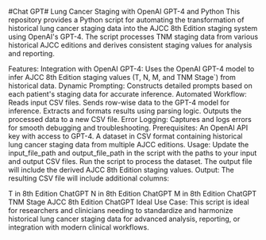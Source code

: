 





#Chat GPT#
Lung Cancer Staging with OpenAI GPT-4 and Python
This repository provides a Python script for automating the transformation of historical lung cancer staging data into the AJCC 8th Edition staging system using OpenAI's GPT-4. The script processes TNM staging data from various historical AJCC editions and derives consistent staging values for analysis and reporting.

Features:
Integration with OpenAI GPT-4:
Uses the OpenAI GPT-4 model to infer AJCC 8th Edition staging values (T, N, M, and TNM Stage`) from historical data.
Dynamic Prompting:
Constructs detailed prompts based on each patient's staging data for accurate inference.
Automated Workflow:
Reads input CSV files.
Sends row-wise data to the GPT-4 model for inference.
Extracts and formats results using parsing logic.
Outputs the processed data to a new CSV file.
Error Logging:
Captures and logs errors for smooth debugging and troubleshooting.
Prerequisites:
An OpenAI API key with access to GPT-4.
A dataset in CSV format containing historical lung cancer staging data from multiple AJCC editions.
Usage:
Update the input_file_path and output_file_path in the script with the paths to your input and output CSV files.
Run the script to process the dataset.
The output file will include the derived AJCC 8th Edition staging values.
Output:
The resulting CSV file will include additional columns:

T in 8th Edition ChatGPT
N in 8th Edition ChatGPT
M in 8th Edition ChatGPT
TNM Stage AJCC 8th Edition ChatGPT
Ideal Use Case:
This script is ideal for researchers and clinicians needing to standardize and harmonize historical lung cancer staging data for advanced analysis, reporting, or integration with modern clinical workflows.
